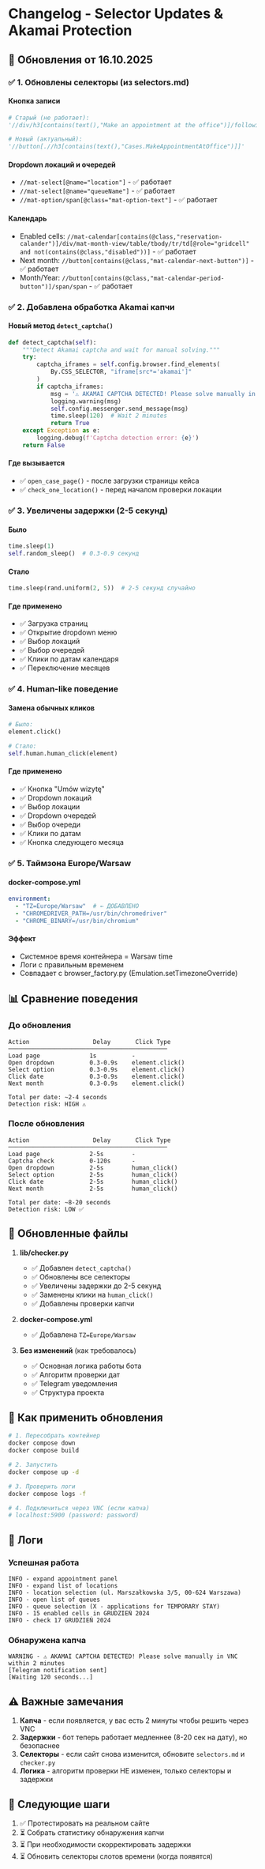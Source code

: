 # Changelog - Selector Updates & Akamai Protection

## 🎯 Обновления от 16.10.2025

### ✅ 1. Обновлены селекторы (из selectors.md)

#### Кнопка записи
```python
# Старый (не работает):
'//div/h3[contains(text(),"Make an appointment at the office")]/following-sibling::button'

# Новый (актуальный):
'//button[.//h3[contains(text(),"Cases.MakeAppointmentAtOffice")]]'
```

#### Dropdown локаций и очередей
- `//mat-select[@name="location"]` - ✅ работает
- `//mat-select[@name="queueName"]` - ✅ работает
- `//mat-option/span[@class="mat-option-text"]` - ✅ работает

#### Календарь
- Enabled cells: `//mat-calendar[contains(@class,"reservation-calander")]/div/mat-month-view/table/tbody/tr/td[@role="gridcell" and not(contains(@class,"disabled"))]` - ✅ работает
- Next month: `//button[contains(@class,"mat-calendar-next-button")]` - ✅ работает
- Month/Year: `//button[contains(@class,"mat-calendar-period-button")]/span/span` - ✅ работает

### ✅ 2. Добавлена обработка Akamai капчи

#### Новый метод `detect_captcha()`
```python
def detect_captcha(self):
    """Detect Akamai captcha and wait for manual solving."""
    try:
        captcha_iframes = self.config.browser.find_elements(
            By.CSS_SELECTOR, "iframe[src*='akamai']"
        )
        if captcha_iframes:
            msg = '⚠️ AKAMAI CAPTCHA DETECTED! Please solve manually in VNC within 2 minutes'
            logging.warning(msg)
            self.config.messenger.send_message(msg)
            time.sleep(120)  # Wait 2 minutes
            return True
    except Exception as e:
        logging.debug(f'Captcha detection error: {e}')
    return False
```

#### Где вызывается
- ✅ `open_case_page()` - после загрузки страницы кейса
- ✅ `check_one_location()` - перед началом проверки локации

### ✅ 3. Увеличены задержки (2-5 секунд)

#### Было
```python
time.sleep(1)
self.random_sleep()  # 0.3-0.9 секунд
```

#### Стало
```python
time.sleep(rand.uniform(2, 5))  # 2-5 секунд случайно
```

#### Где применено
- ✅ Загрузка страниц
- ✅ Открытие dropdown меню
- ✅ Выбор локаций
- ✅ Выбор очередей
- ✅ Клики по датам календаря
- ✅ Переключение месяцев

### ✅ 4. Human-like поведение

#### Замена обычных кликов
```python
# Было:
element.click()

# Стало:
self.human.human_click(element)
```

#### Где применено
- ✅ Кнопка "Umów wizytę"
- ✅ Dropdown локаций
- ✅ Выбор локации
- ✅ Dropdown очередей
- ✅ Выбор очереди
- ✅ Клики по датам
- ✅ Кнопка следующего месяца

### ✅ 5. Таймзона Europe/Warsaw

#### docker-compose.yml
```yaml
environment:
  - "TZ=Europe/Warsaw"  # ← ДОБАВЛЕНО
  - "CHROMEDRIVER_PATH=/usr/bin/chromedriver"
  - "CHROME_BINARY=/usr/bin/chromium"
```

#### Эффект
- Системное время контейнера = Warsaw time
- Логи с правильным временем
- Совпадает с browser_factory.py (Emulation.setTimezoneOverride)

## 📊 Сравнение поведения

### До обновления
```
Action                  Delay       Click Type
─────────────────────────────────────────────
Load page              1s          -
Open dropdown          0.3-0.9s    element.click()
Select option          0.3-0.9s    element.click()
Click date             0.3-0.9s    element.click()
Next month             0.3-0.9s    element.click()

Total per date: ~2-4 seconds
Detection risk: HIGH ⚠️
```

### После обновления
```
Action                  Delay       Click Type
─────────────────────────────────────────────
Load page              2-5s        -
Captcha check          0-120s      -
Open dropdown          2-5s        human_click()
Select option          2-5s        human_click()
Click date             2-5s        human_click()
Next month             2-5s        human_click()

Total per date: ~8-20 seconds
Detection risk: LOW ✅
```

## 🔧 Обновленные файлы

1. **lib/checker.py**
   - ✅ Добавлен `detect_captcha()`
   - ✅ Обновлены все селекторы
   - ✅ Увеличены задержки до 2-5 секунд
   - ✅ Заменены клики на `human_click()`
   - ✅ Добавлены проверки капчи

2. **docker-compose.yml**
   - ✅ Добавлена `TZ=Europe/Warsaw`

3. **Без изменений** (как требовалось)
   - ✅ Основная логика работы бота
   - ✅ Алгоритм проверки дат
   - ✅ Telegram уведомления
   - ✅ Структура проекта

## 🚀 Как применить обновления

```bash
# 1. Пересобрать контейнер
docker compose down
docker compose build

# 2. Запустить
docker compose up -d

# 3. Проверить логи
docker compose logs -f

# 4. Подключиться через VNC (если капча)
# localhost:5900 (password: password)
```

## 📝 Логи

### Успешная работа
```
INFO - expand appointment panel
INFO - expand list of locations
INFO - location selection (ul. Marszałkowska 3/5, 00-624 Warszawa)
INFO - open list of queues
INFO - queue selection (X - applications for TEMPORARY STAY)
INFO - 15 enabled cells in GRUDZIEŃ 2024
INFO - check 17 GRUDZIEŃ 2024
```

### Обнаружена капча
```
WARNING - ⚠️ AKAMAI CAPTCHA DETECTED! Please solve manually in VNC within 2 minutes
[Telegram notification sent]
[Waiting 120 seconds...]
```

## ⚠️ Важные замечания

1. **Капча** - если появляется, у вас есть 2 минуты чтобы решить через VNC
2. **Задержки** - бот теперь работает медленнее (8-20 сек на дату), но безопаснее
3. **Селекторы** - если сайт снова изменится, обновите `selectors.md` и `checker.py`
4. **Логика** - алгоритм проверки НЕ изменен, только селекторы и задержки

## 🎯 Следующие шаги

1. ✅ Протестировать на реальном сайте
2. ⏳ Собрать статистику обнаружения капчи
3. ⏳ При необходимости скорректировать задержки
4. ⏳ Обновить селекторы слотов времени (когда появятся)
